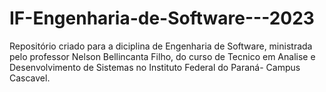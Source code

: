 # IF-Engenharia-de-Software---2023
Repositório criado para a diciplina de Engenharia de Software, ministrada pelo professor Nelson Bellincanta Filho, do curso de Tecnico em Analise e Desenvolvimento de Sistemas no Instituto Federal do Paraná- Campus Cascavel.
